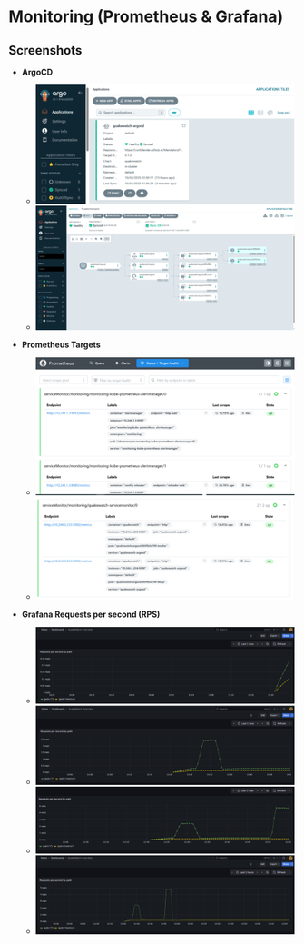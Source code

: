 ﻿# Monitoring (Prometheus & Grafana)

## Screenshots

- **ArgoCD**
  - ![ArgoCD](img/ArgoCD.png)
  - ![ArgoCD  App Tree](img/ArgoCD01.png)

- **Prometheus Targets**
  - ![Prometheus Targets UP](img/PROMETHEUS.UP.01.png)
  - ![ServiceMonitor quakewatch](img/PROMETHEUS.UP.ARGOCD.png)

- **Grafana  Requests per second (RPS)**
  - ![QuakeWatch RPS 1](img/QuakeWatch01.png)
  - ![QuakeWatch RPS 2](img/QuakeWatch02.png)
  - ![QuakeWatch RPS 3](img/QuakeWatch03.png)
  - ![QuakeWatch RPS 4](img/QuakeWatch04.png)
